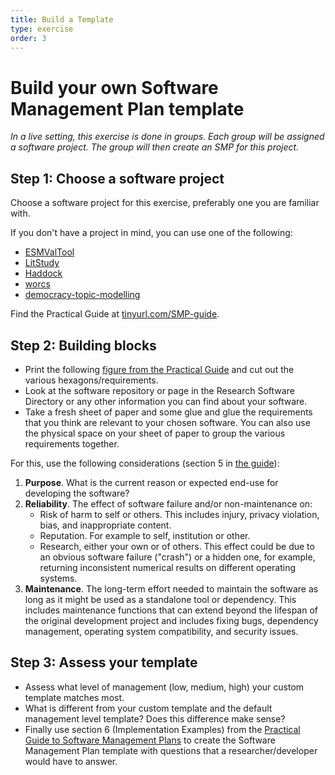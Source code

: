 ```yaml
---
title: Build a Template
type: exercise
order: 3
---
```


# Build your own Software Management Plan template

*In a live setting, this exercise is done in groups.
Each group will be assigned a software project.
The group will then create an SMP for this project.*

## Step 1: Choose a software project

Choose a software project for this exercise, preferably one you are familiar with.

If you don't have a project in mind, you can use one of the following:

- [ESMValTool](https://research-software-directory.org/software/esmvaltool)
- [LitStudy](https://research-software-directory.org/software/litstudy)
- [Haddock](https://research-software-directory.org/software/haddock3)
- [worcs](https://cjvanlissa.github.io/worcs/index.html)
- [democracy-topic-modelling](https://research-software-directory.org/software/democracy-topic-modelling)

Find the Practical Guide at [tinyurl.com/SMP-guide](https://doi.org/10.5281/zenodo.7589725).

## Step 2: Building blocks

- Print the following [figure from the Practical Guide](media/SMP-requirements.pdf) and cut out the various hexagons/requirements. 
- Look at the software repository or page in the Research Software Directory or any other information you can find about your software. 
- Take a fresh sheet of paper and some glue and glue the requirements that you think are relevant to your chosen software. You can also use the physical space on your sheet of paper to group the various requirements together. 

For this, use the following considerations (section 5 in [the guide](https://doi.org/10.5281/zenodo.7589725)):

1. **Purpose**. What is the current reason or expected end-use for developing the software?
2. **Reliability**. The effect of software failure and/or non-maintenance on:
    - Risk of harm to self or others. This includes injury, privacy violation, bias, and inappropriate content.
    - Reputation. For example to self, institution or other.
    - Research, either your own or of others. This effect could be due to an obvious software failure ("crash") or a hidden one, for example, returning inconsistent numerical results on different operating systems.
3. **Maintenance**. The long-term effort needed to maintain the software as long as it might be used as a standalone tool or dependency. This includes maintenance functions that can extend beyond the lifespan of the original development project and includes fixing bugs, dependency management, operating system compatibility, and security issues.


## Step 3: Assess your template

- Assess what level of management (low, medium, high) your custom template matches most. 
- What is different from your custom template and the default management level template? Does this difference make sense?
- Finally use section 6 (Implementation Examples) from the [Practical Guide to Software Management Plans](https://doi.org/10.5281/zenodo.7589725) to create the Software Management Plan template with questions that a researcher/developer would have to answer. 
